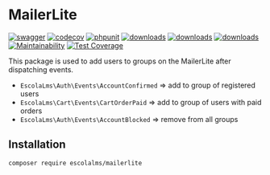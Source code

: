 # MailerLite

[![swagger](https://img.shields.io/badge/documentation-swagger-green)](https://escolalms.github.io/MailerLite/)
[![codecov](https://codecov.io/gh/EscolaLMS/Mattermost/branch/main/graph/badge.svg?token=NRAN4R8AGZ)](https://codecov.io/gh/EscolaLMS/MailerLite)
[![phpunit](https://github.com/EscolaLMS/Mattermost/actions/workflows/test.yml/badge.svg)](https://github.com/EscolaLMS/MailerLite/actions/workflows/test.yml)
[![downloads](https://img.shields.io/packagist/dt/escolalms/mailerlite)](https://packagist.org/packages/escolalms/mailerlite)
[![downloads](https://img.shields.io/packagist/v/escolalms/mailerlite)](https://packagist.org/packages/escolalms/mailerlite)
[![downloads](https://img.shields.io/packagist/l/escolalms/mailerlite)](https://packagist.org/packages/escolalms/mailerlite)
[![Maintainability](https://api.codeclimate.com/v1/badges/00725c6ea461fcfa2754/maintainability)](https://codeclimate.com/github/EscolaLMS/MailerLite/maintainability)
[![Test Coverage](https://api.codeclimate.com/v1/badges/00725c6ea461fcfa2754/test_coverage)](https://codeclimate.com/github/EscolaLMS/MailerLite/test_coverage)

This package is used to add users to groups on the MailerLite after dispatching events.
- `EscolaLms\Auth\Events\AccountConfirmed` => add to group of registered users
- `EscolaLms\Cart\Events\CartOrderPaid` => add to group of users with paid orders
- `EscolaLms\Auth\Events\AccountBlocked` => remove from all groups

## Installation
```
composer require escolalms/mailerlite
```


